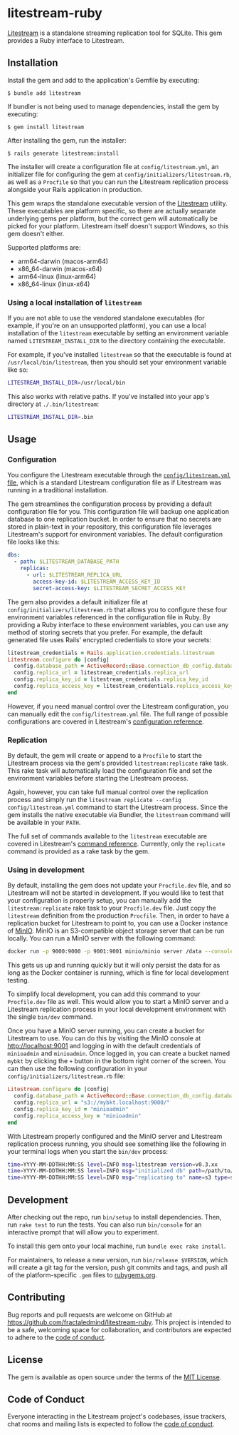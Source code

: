 # litestream-ruby

[Litestream](https://litestream.io/) is a standalone streaming replication tool for SQLite. This gem provides a Ruby interface to Litestream.

## Installation

Install the gem and add to the application's Gemfile by executing:

    $ bundle add litestream

If bundler is not being used to manage dependencies, install the gem by executing:

    $ gem install litestream

After installing the gem, run the installer:

    $ rails generate litestream:install

The installer will create a configuration file at `config/litestream.yml`, an initializer file for configuring the gem at `config/initializers/litestream.rb`, as well as a `Procfile` so that you can run the Litestream replication process alongside your Rails application in production.

This gem wraps the standalone executable version of the [Litestream](https://litestream.io/install/source/) utility. These executables are platform specific, so there are actually separate underlying gems per platform, but the correct gem will automatically be picked for your platform. Litestream itself doesn't support Windows, so this gem doesn't either.

Supported platforms are:

* arm64-darwin (macos-arm64)
* x86_64-darwin (macos-x64)
* arm64-linux (linux-arm64)
* x86_64-linux (linux-x64)

### Using a local installation of `litestream`

If you are not able to use the vendored standalone executables (for example, if you're on an unsupported platform), you can use a local installation of the `litestream` executable by setting an environment variable named `LITESTREAM_INSTALL_DIR` to the directory containing the executable.

For example, if you've installed `litestream` so that the executable is found at `/usr/local/bin/litestream`, then you should set your environment variable like so:

``` sh
LITESTREAM_INSTALL_DIR=/usr/local/bin
```

This also works with relative paths. If you've installed into your app's directory at `./.bin/litestream`:

``` sh
LITESTREAM_INSTALL_DIR=.bin
```

## Usage

### Configuration

You configure the Litestream executable through the [`config/litestream.yml` file](https://litestream.io/reference/config/), which is a standard Litestream configuration file as if Litestream was running in a traditional installation.

The gem streamlines the configuration process by providing a default configuration file for you. This configuration file will backup one application database to one replication bucket. In order to ensure that no secrets are stored in plain-text in your repository, this configuration file leverages Litestream's support for environment variables. The default configuration file looks like this:

```yaml
dbs:
  - path: $LITESTREAM_DATABASE_PATH
    replicas:
      - url: $LITESTREAM_REPLICA_URL
        access-key-id: $LITESTREAM_ACCESS_KEY_ID
        secret-access-key: $LITESTREAM_SECRET_ACCESS_KEY
```

The gem also provides a default initializer file at `config/initializers/litestream.rb` that allows you to configure these four environment variables referenced in the configuration file in Ruby. By providing a Ruby interface to these environment variables, you can use any method of storing secrets that you prefer. For example, the default generated file uses Rails' encrypted credentials to store your secrets:

```ruby
litestream_credentials = Rails.application.credentials.litestream
Litestream.configure do |config|
  config.database_path = ActiveRecord::Base.connection_db_config.database
  config.replica_url = litestream_credentials.replica_url
  config.replica_key_id = litestream_credentials.replica_key_id
  config.replica_access_key = litestream_credentials.replica_access_key
end
```

However, if you need manual control over the Litestream configuration, you can manually edit the `config/litestream.yml` file. The full range of possible configurations are covered in Litestream's [configuration reference](https://litestream.io/reference/config/).

### Replication

By default, the gem will create or append to a `Procfile` to start the Litestream process via the gem's provided `litestream:replicate` rake task. This rake task will automatically load the configuration file and set the environment variables before starting the Litestream process.

Again, however, you can take full manual control over the replication process and simply run the `litestream replicate --config config/litestream.yml` command to start the Litestream process. Since the gem installs the native executable via Bundler, the `litestream` command will be available in your `PATH`.

The full set of commands available to the `litestream` executable are covered in Litestream's [command reference](https://litestream.io/reference/). Currently, only the `replicate` command is provided as a rake task by the gem.

### Using in development

By default, installing the gem does not update your `Procfile.dev` file, and so Litestream will not be started in development. If you would like to test that your configuration is properly setup, you can manually add the `litestream:replicate` rake task to your `Procfile.dev` file. Just copy the `litestream` definition from the production `Procfile`. Then, in order to have a replication bucket for Litestream to point to, you can use a Docker instance of [MinIO](https://min.io/). MinIO is an S3-compatible object storage server that can be run locally. You can run a MinIO server with the following command:

```sh
docker run -p 9000:9000 -p 9001:9001 minio/minio server /data --console-address ":9001"
```

This gets us up and running quickly but it will only persist the data for as long as the Docker container is running, which is fine for local development testing.

To simplify local development, you can add this command to your `Procfile.dev` file as well. This would allow you to start a MinIO server and a Litestream replication process in your local development environment with the single `bin/dev` command.

Once you have a MinIO server running, you can create a bucket for Litestream to use. You can do this by visiting the MinIO console at [http://localhost:9001](http://localhost:9001) and logging in with the default credentials of `minioadmin` and `minioadmin`. Once logged in, you can create a bucket named `mybkt` by clicking the `+` button in the bottom right corner of the screen. You can then use the following configuration in your `config/initializers/litestream.rb` file:

```ruby
Litestream.configure do |config|
  config.database_path = ActiveRecord::Base.connection_db_config.database
  config.replica_url = "s3://mybkt.localhost:9000/"
  config.replica_key_id = "minioadmin"
  config.replica_access_key = "minioadmin"
end
```

With Litestream properly configured and the MinIO server and Litestream replication process running, you should see something like the following in your terminal logs when you start the `bin/dev` process:

```sh
time=YYYY-MM-DDTHH:MM:SS level=INFO msg=litestream version=v0.3.xx
time=YYYY-MM-DDTHH:MM:SS level=INFO msg="initialized db" path=/path/to/your/app/storage/development.sqlite3
time=YYYY-MM-DDTHH:MM:SS level=INFO msg="replicating to" name=s3 type=s3 sync-interval=1s bucket=mybkt path="" region=us-east-1 endpoint=http://localhost:9000
```

## Development

After checking out the repo, run `bin/setup` to install dependencies. Then, run `rake test` to run the tests. You can also run `bin/console` for an interactive prompt that will allow you to experiment.

To install this gem onto your local machine, run `bundle exec rake install`.

For maintainers, to release a new version, run `bin/release $VERSION`, which will create a git tag for the version, push git commits and tags, and push all of the platform-specific `.gem` files to [rubygems.org](https://rubygems.org).

## Contributing

Bug reports and pull requests are welcome on GitHub at https://github.com/fractaledmind/litestream-ruby. This project is intended to be a safe, welcoming space for collaboration, and contributors are expected to adhere to the [code of conduct](https://github.com/fractaledmind/litestream-ruby/blob/main/CODE_OF_CONDUCT.md).

## License

The gem is available as open source under the terms of the [MIT License](https://opensource.org/licenses/MIT).

## Code of Conduct

Everyone interacting in the Litestream project's codebases, issue trackers, chat rooms and mailing lists is expected to follow the [code of conduct](https://github.com/fractaledmind/litestream-ruby/blob/main/CODE_OF_CONDUCT.md).
